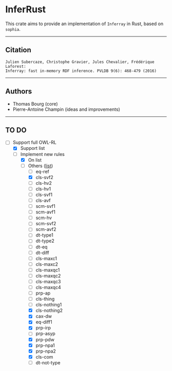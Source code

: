 # InferRust
This crate aims to provide an implementation of `Inferray` in Rust, based on `sophia`.

---------------
## Citation
```
Julien Subercaze, Christophe Gravier, Jules Chevalier, Frédérique Laforest:
Inferray: fast in-memory RDF inference. PVLDB 9(6): 468-479 (2016)
```

-----------------------
## Authors
- Thomas Bourg (core)
- Pierre-Antoine Champin (ideas and improvements)

-----------------------------
## TO DO 
- [ ] Support full OWL-RL
    - [x] Support list
    - [ ] Implement new rules
        - [x] On list
        - [ ] Others ([list](foo/owl-rl.md))
            - [ ] eq-ref
            - [x] cls-svf2
            - [ ] cls-hv2
            - [ ] cls-hv1
            - [ ] cls-svf1
            - [ ] cls-avf
            - [ ] scm-svf1
            - [ ] scm-avf1
            - [ ] scm-hv
            - [ ] scm-svf2
            - [ ] scm-avf2
            - [ ] dt-type1
            - [ ] dt-type2
            - [ ] dt-eq
            - [ ] dt-diff
            - [ ] cls-maxc1
            - [ ] cls-maxc2
            - [ ] cls-maxqc1
            - [ ] cls-maxqc2
            - [ ] cls-maxqc3
            - [ ] cls-maxqc4
            - [ ] prp-ap
            - [ ] cls-thing
            - [ ] cls-nothing1
            - [x] cls-nothing2
            - [x] cax-dw
            - [x] eq-diff1
            - [x] prp-irp
            - [ ] prp-asyp
            - [x] prp-pdw
            - [x] prp-npa1
            - [x] prp-npa2
            - [x] cls-com
            - [ ] dt-not-type